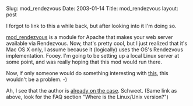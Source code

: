 Slug: mod_rendezvous
Date: 2003-01-14
Title: mod_rendezvous
layout: post

I forgot to link to this a while back, but after looking into it I&#39;m doing so.

<a href="http://homepage.mac.com/macdomeeu/dev/current/mod_rendezvous/">mod_rendezvous</a> is a module for Apache that makes your web server available via Rendezvous. Now, that&#39;s pretty cool, but I just realized that it&#39;s Mac OS X only, I assume because it (logically) uses the OS&#39;s Rendezvous implementation. Fooey. I&#39;m going to be setting up a local Linux server at some point, and was really hoping that this mod would run there.

Now, if only someone would do something interesting with <a href="http://developer.apple.com/darwin/projects/rendezvous/">this</a>, this wouldn&#39;t be a problem. -)

Ah, I see that the author is <a href="http://homepage.mac.com/macdomeeu/dev/current/mod_rendezvous/">already on the case</a>. Schweet. (Same link as above, look for the FAQ section &quot;Where is the Linux/Unix version?&quot;)
